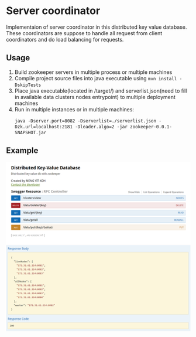 # Server coordinator

Implementaion of server coordinator in this distributed key value database. These coordinators are suppose to handle all request from client coordinators and do load balancing for requests.

## Usage

1. Build zookeeper servers in multiple process or multiple machines
2. Compile project source files into java executable using ```mvn install -DskipTests```
3. Place java executable(located in /target/) and serverlist.json(need to fill in available data clusters nodes entrypoint) to multiple deployment machines
1. Run in multiple instances or in multiple machines:
    ```
    java -Dserver.port=8082 -Dserverlist=./serverlist.json -Dzk.url=localhost:2181 -Dleader.algo=2 -jar zookeeper-0.0.1-SNAPSHOT.jar
    ```

## Example

![](./../../img/coordinator.PNG)
![](./../../img/clusterdata.PNG)